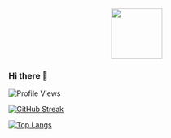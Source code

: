 
<div id="header" align="center">
  <img src="https://media.giphy.com/media/M9gbBd9nbDrOTu1Mqx/giphy.gif" width="100"/>
</div>

### Hi there 👋
![Profile Views](https://komarev.com/ghpvc/?username=swethapaturu9&label=Profile+Views&color=blueviolet)


[![GitHub Streak](https://github-readme-streak-stats.herokuapp.com?user=swethapaturu9&theme=highcontrast)](https://git.io/streak-stats)

[![Top Langs](https://github-readme-stats.vercel.app/api/top-langs/?username=swethapaturu9&layout=compact&theme=dracula&langs_count=6&hide_border=true&custom_title=Top%20Languages&title_color=FF69B4)](https://github.com/anuraghazra/github-readme-stats)

<!--
**swethapaturu9/swethapaturu9** is a ✨ _special_ ✨ repository because its `README.md` (this file) appears on your GitHub profile.

Here are some ideas to get you started:

- 🔭 I’m currently working on ...
- 🌱 I’m currently learning ...
- 👯 I’m looking to collaborate on ...
- 🤔 I’m looking for help with ...
- 💬 Ask me about ...
- 📫 How to reach me: ...
- 😄 Pronouns: ...
- ⚡ Fun fact: ...
-->
